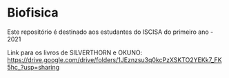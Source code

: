 # Biofisica

Este repositório é destinado aos estudantes do ISCISA do primeiro ano - 2021

Link para os livros de SILVERTHORN e OKUNO: https://drive.google.com/drive/folders/1JEznzsu3q0kcPzXSKTO2YEKk7_FK5hc_?usp=sharing
